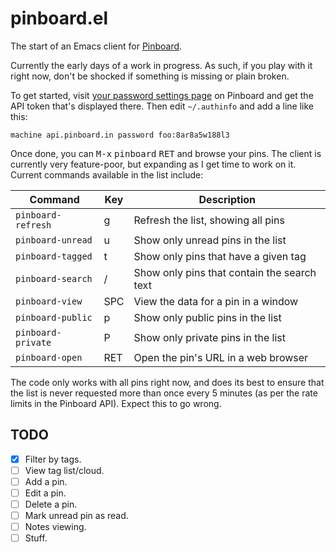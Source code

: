 # pinboard.el

The start of an Emacs client for [Pinboard](https://pinboard.in/).

Currently the early days of a work in progress. As such, if you play with it
right now, don't be shocked if something is missing or plain broken.

To get started, visit [your password settings
page](https://pinboard.in/settings/password) on Pinboard and get the API
token that's displayed there. Then edit `~/.authinfo` and add a line like
this:

```
machine api.pinboard.in password foo:8ar8a5w188l3
```

Once done, you can <kbd>M-x</kbd> <kbd>pinboard</kbd> <kbd>RET</kbd> and
browse your pins. The client is currently very feature-poor, but expanding
as I get time to work on it. Current commands available in the list include:

| Command            | Key | Description                                 |
|--------------------|-----|---------------------------------------------|
| `pinboard-refresh` | g   | Refresh the list, showing all pins          |
| `pinboard-unread`  | u   | Show only unread pins in the list           |
| `pinboard-tagged`  | t   | Show only pins that have a given tag        |
| `pinboard-search`  | /   | Show only pins that contain the search text |
| `pinboard-view`    | SPC | View the data for a pin in a window         |
| `pinboard-public`  | p   | Show only public pins in the list           |
| `pinboard-private` | P   | Show only private pins in the list          |
| `pinboard-open`    | RET | Open the pin's URL in a web browser         |

The code only works with all pins right now, and does its best to ensure
that the list is never requested more than once every 5 minutes (as per the
rate limits in the Pinboard API). Expect this to go wrong.

## TODO

- [X] Filter by tags.
- [ ] View tag list/cloud.
- [ ] Add a pin.
- [ ] Edit a pin.
- [ ] Delete a pin.
- [ ] Mark unread pin as read.
- [ ] Notes viewing.
- [ ] Stuff.

[//]: # (README.md ends here)
